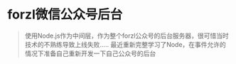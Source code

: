 # forzl微信公众号后台
> 使用Node.js作为中间层，作为整个forzl公众号的后台服务器，很可惜当时技术的不熟练导致上线失败.....
> 最近重新完整学习了Node，在事件允许的情况下准备自己重新开发一下自己公众号的后台
